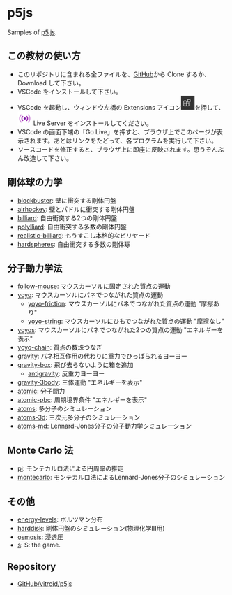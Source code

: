 # p5js

Samples of [p5.js](https://p5js.org).

## この教材の使い方

- このリポジトリに含まれる全ファイルを、[GitHub](https://github.com/vitroid/p5js)から Clone するか、Download して下さい。
- VSCode をインストールして下さい。
- VSCode を起動し、ウィンドウ左橋の Extensions アイコン![Extensions icon](https://github.com/vitroid/p5js/raw/main/icons/extension.tn.png?raw=true)を押して、![LiveServer icon](https://github.com/vitroid/p5js/raw/main/icons/liveserver.tn.png?raw=true) Live Server をインストールしてください。
- VSCode の画面下端の「Go Live」を押すと、ブラウザ上でこのページが表示されます。あとはリンクをたどって、各プログラムを実行して下さい。
- ソースコードを修正すると、ブラウザ上に即座に反映されます。思うぞんぶん改造して下さい。

## 剛体球の力学

- [blockbuster](blockbuster/): 壁に衝突する剛体円盤
- [airhockey](airhockey/): 壁とパドルに衝突する剛体円盤
- [billiard](billiard/): 自由衝突する2つの剛体円盤
- [polylliard](polylliard/): 自由衝突する多数の剛体円盤
- [realistic-billiard](realistic-billiard/): もうすこし本格的なビリヤード
- [hardspheres](hardspheres/): 自由衝突する多数の剛体球

## 分子動力学法

- [follow-mouse](follow-mouse/): マウスカーソルに固定された質点の運動
- [yoyo](yoyo/): マウスカーソルにバネでつながれた質点の運動
    - [yoyo-friction](yoyo-friction/): マウスカーソルにバネでつながれた質点の運動 "摩擦あり"
    - [yoyo-string](yoyo-string/): マウスカーソルにひもでつながれた質点の運動 "摩擦なし"
- [yoyos](yoyos/): マウスカーソルにバネでつながれた2つの質点の運動 "エネルギーを表示"
- [yoyo-chain](yoyo-chain/): 質点の数珠つなぎ
- [gravity](gravity/): バネ相互作用の代わりに重力でひっぱられるヨーヨー
- [gravity-box](gravity-box/): 飛び去らないように箱を追加
    - [antigravity](antigravity/): 反重力ヨーヨー
- [gravity-3body](gravity-3body/): 三体運動 "エネルギーを表示"
- [atomic](atomic/): 分子間力
- [atomic-pbc](atomic-pbc/): 周期境界条件 "エネルギーを表示"
- [atoms](atoms/): 多分子のシミュレーション
- [atoms-3d](atoms-3d/): 三次元多分子のシミュレーション
- [atoms-md](atoms-md/): Lennard-Jones分子の分子動力学シミュレーション

## Monte Carlo 法

- [pi](pi/): モンテカルロ法による円周率の推定
- [montecarlo](montecarlo/): モンテカルロ法によるLennard-Jones分子のシミュレーション

## その他

- [energy-levels](energy-levels/): ボルツマン分布
- [harddisk](harddisk/): 剛体円盤のシミュレーション(物理化学III用)
- [osmosis](osmosis/): 浸透圧
- [s](s/): S: the game.

## Repository

- [GitHub/vitroid/p5js](https://github.com/vitroid/p5js)
